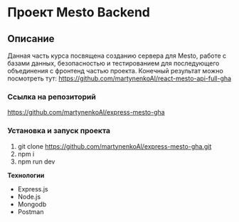 # Проект Mesto Backend

## Описание

Данная часть курса посвящена созданию сервера для Mesto, работе с базами данных, безопасностью и тестированием для последующего объединения с фронтенд частью проекта. Конечный результат можно посмотреть тут:
https://github.com/martynenkoAl/react-mesto-api-full-gha

### Ссылка на репозиторий
https://github.com/martynenkoAl/express-mesto-gha

### Установка и запуск проекта   
1. git clone https://github.com/martynenkoAl/express-mesto-gha.git
2. npm i
3. npm run dev

**Технологии**
* Express.js
* Node.js
* Mongodb
* Postman
